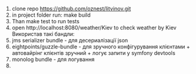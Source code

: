 1) clone repo https://github.com/oznest/litvinov.git
2) in project folder run: make build
3) Than make test to run tests
4) open http://localhost:8080/weather/Kiev to check weather by Kiev
Використав такі бандли:
1) jms serializer bundle - для десериалізації json
2) eightpoints/guzzle-bundle - для зручного конфігурування клієнтами + автовайрінг клієнтів зручний + логує запити у symfony devtools
3) monolog bundle - для логування
4) 